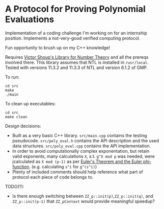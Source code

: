# A Protocol for Proving Polynomial Evaluations

Implementation of a coding challenge I'm working on for an internship position.
Implements a not-very-good verified computing protocol.

Fun opportunity to brush up on my C++ knowledge! 

Requires [Victor Shoup's Library for Number Theory](https://www.shoup.net/ntl/)
and all the prereqs involved there. This library assumes that NTL is installed
in `/usr/local`. Tested with versions 11.3.2 and 11.3.3 of NTL and version
6.1.2 of GMP.

To run:
```
cd src
make
./main
```

To clean up executables:
```
cd src
make clean
```

Design decisions:
- Built as a very basic C++ library. `src/main.cpp` contains the testing
  pseudocode. `src/poly_eval.h` contains the API description and the used data
  structures. `src/poly_eval.cpp` contains the API implementation.
- In order to avoid computationally complex exponentation, but retain valid
  exponents, many calculations `X`, s.t. `g^X mod p` was needed, were
  jcalculated as `X mod (p-1)` as per [Euler's Theorem and the Euler
  phi-function](https://math.stackexchange.com/questions/491576/simplifying-large-exponents-in-modular-arithmetic-like-1007-in-41007-pmod).
  (e.g. calculating `s^i` for `g^(s^i)`)
- Plenty of included comments should help reference what part of protocol
  each piece of code belongs to.

TODO(?):
- Is there enough switching between `ZZ_p::init(p)`,`ZZ_p::init(q)`, and
  `ZZ_p::init(p-1)` that `ZZ_pContext` would provide meaningful speedup?

